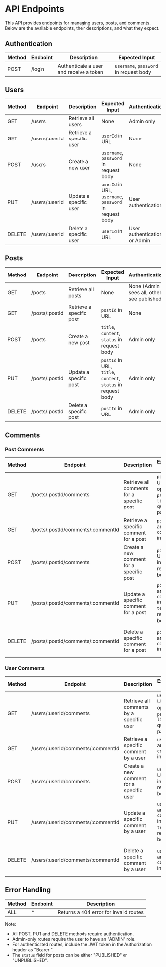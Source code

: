 # API Endpoints

This API provides endpoints for managing users, posts, and comments. Below are the available endpoints, their descriptions, and what they expect.

## Authentication

| Method | Endpoint | Description | Expected Input |
|--------|----------|-------------|----------------|
| POST   | /login   | Authenticate a user and receive a token | `username`, `password` in request body |

## Users

| Method | Endpoint      | Description                | Expected Input | Authentication |
|--------|---------------|----------------------------|----------------|----------------|
| GET    | /users        | Retrieve all users         | None | Admin only |
| GET    | /users/:userId| Retrieve a specific user   | `userId` in URL | None |
| POST   | /users        | Create a new user          | `username`, `password` in request body | None |
| PUT    | /users/:userId| Update a specific user     | `userId` in URL, `username`, `password` in request body | User authentication |
| DELETE | /users/:userId| Delete a specific user     | `userId` in URL | User authentication or Admin |

## Posts

| Method | Endpoint      | Description                | Expected Input | Authentication |
|--------|---------------|----------------------------|----------------|----------------|
| GET    | /posts        | Retrieve all posts         | None | None (Admin sees all, others see published) |
| GET    | /posts/:postId| Retrieve a specific post   | `postId` in URL | None |
| POST   | /posts        | Create a new post          | `title`, `content`, `status` in request body | Admin only |
| PUT    | /posts/:postId| Update a specific post     | `postId` in URL, `title`, `content`, `status` in request body | Admin only |
| DELETE | /posts/:postId| Delete a specific post     | `postId` in URL | Admin only |

## Comments

### Post Comments

| Method | Endpoint                           | Description                                  | Expected Input | Authentication |
|--------|-----------------------------------|----------------------------------------------|----------------|----------------|
| GET    | /posts/:postId/comments           | Retrieve all comments for a specific post    | `postId` in URL, optional `page` and `limit` query params | None |
| GET    | /posts/:postId/comments/:commentId| Retrieve a specific comment for a post       | `postId` and `commentId` in URL | None |
| POST   | /posts/:postId/comments           | Create a new comment for a specific post     | `postId` in URL, `text` in request body | User authentication |
| PUT    | /posts/:postId/comments/:commentId| Update a specific comment for a post         | `postId` and `commentId` in URL, `text` in request body | User authentication (own comments only) |
| DELETE | /posts/:postId/comments/:commentId| Delete a specific comment for a post         | `postId` and `commentId` in URL | User authentication (own comments only) |

### User Comments

| Method | Endpoint                           | Description                                  | Expected Input | Authentication |
|--------|-----------------------------------|----------------------------------------------|----------------|----------------|
| GET    | /users/:userId/comments           | Retrieve all comments by a specific user     | `userId` in URL, optional `page` and `limit` query params | None |
| GET    | /users/:userId/comments/:commentId| Retrieve a specific comment by a user        | `userId` and `commentId` in URL | None |
| POST   | /users/:userId/comments           | Create a new comment for a specific user     | `userId` in URL, `text` in request body | User authentication |
| PUT    | /users/:userId/comments/:commentId| Update a specific comment by a user          | `userId` and `commentId` in URL, `text` in request body | User authentication (own comments only) |
| DELETE | /users/:userId/comments/:commentId| Delete a specific comment by a user          | `userId` and `commentId` in URL | User authentication (own comments only) |

## Error Handling

| Method | Endpoint | Description                           |
|--------|----------|---------------------------------------|
| ALL    | *        | Returns a 404 error for invalid routes |

Note: 
- All POST, PUT and DELETE methods require authentication. 
- Admin-only routes require the user to have an "ADMIN" role.
- For authenticated routes, include the JWT token in the Authorization header as "Bearer <token>".
- The `status` field for posts can be either "PUBLISHED" or "UNPUBLISHED".
